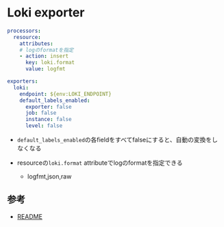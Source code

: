 # Loki exporter

```yaml
processors:
  resource:
    attributes:
    # logのformatを指定
    - action: insert
      key: loki.format
      value: logfmt

exporters:
  loki:
    endpoint: ${env:LOKI_ENDPOINT}
    default_labels_enabled:
      exporter: false
      job: false
      instance: false
      level: false
```

* `default_labels_enabled`の各fieldをすべてfalseにすると、自動の変換をしなくなる

* resourceの`loki.format` attributeでlogのformatを指定できる
  * logfmt,json,raw

## 参考

* [README](https://github.com/open-telemetry/opentelemetry-collector-contrib/tree/main/exporter/lokiexporter#format)

